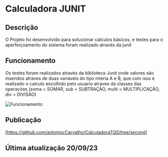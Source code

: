 # Calculadora JUNIT

## Descrição
O Projeto foi desenvolvido para solucionar calculos básicos, e testes para o aperfeiçoamento do sistema foram realizado através da junit

## Funcionamento
Os testes foram realizados através da biblioteca Junit onde valores são inseridos atraves de duas variaveis do tipo interia A e B, que com isso é realizado o calculo escolhido pelo usuario atraves da classes das operacões (soma = SOMAR, sub = SUBTRAÇÃO, multi = MULTIPLICAÇÃO, div = DIVISÃO)


![Funcionamento]([printJunit.png](https://github.com/antoniocCarvalho/CalculadoraTQS/blob/third/CalculadoraTQS-third/Third.png))

## Publicação
[https://github.com/antoniocCarvalho/CalculadoraTQS/tree/second]
## Última atualização 20/09/23
